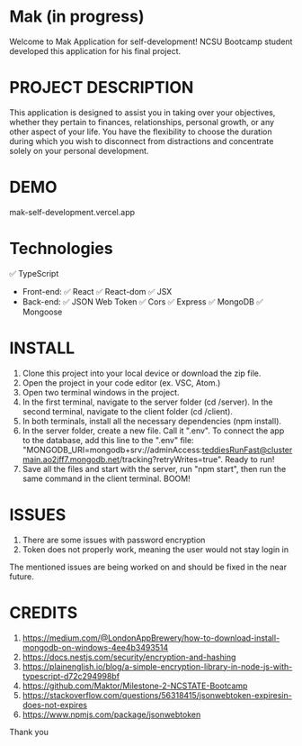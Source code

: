 # Mak (in progress)
Welcome to Mak Application for self-development!
NCSU Bootcamp student developed this application for his final project.

# PROJECT DESCRIPTION
This application is designed to assist you in taking over your objectives, whether they pertain to finances, relationships, personal growth, or any other aspect of your life. 
You have the flexibility to choose the duration during which you wish to disconnect from distractions and concentrate solely on your personal development.

# DEMO
mak-self-development.vercel.app

# Technologies
✅ TypeScript

- Front-end: ✅ React ✅ React-dom ✅ JSX
- Back-end: ✅ JSON Web Token ✅ Cors ✅ Express ✅ MongoDB ✅ Mongoose

# INSTALL
1. Clone this project into your local device or download the zip file.
2. Open the project in your code editor (ex. VSC, Atom.)
3. Open two terminal windows in the project.
4. In the first terminal, navigate to the server folder (cd /server). In the second terminal, navigate to the client folder (cd /client).
5. In both terminals, install all the necessary dependencies (npm install).
6. In the server folder, create a new file. Call it ".env". To connect the app to the database, add this line to the ".env" file: "MONGODB_URI=mongodb+srv://adminAccess:teddiesRunFast@clustermain.ao2jff7.mongodb.net/tracking?retryWrites=true".
Ready to run!
7. Save all the files and start with the server, run "npm start", then run the same command in the client terminal. BOOM!

# ISSUES
1. There are some issues with password encryption
2. Token does not properly work, meaning the user would not stay login in

The mentioned issues are being worked on and should be fixed in the near future.

# CREDITS
1. https://medium.com/@LondonAppBrewery/how-to-download-install-mongodb-on-windows-4ee4b3493514
2. https://docs.nestjs.com/security/encryption-and-hashing
3. https://plainenglish.io/blog/a-simple-encryption-library-in-node-js-with-typescript-d72c294998bf
4. https://github.com/Maktor/Milestone-2-NCSTATE-Bootcamp
5. https://stackoverflow.com/questions/56318415/jsonwebtoken-expiresin-does-not-expires
6. https://www.npmjs.com/package/jsonwebtoken

Thank you
